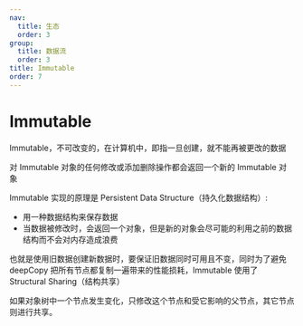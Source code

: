 ```yaml
---
nav:
  title: 生态
  order: 3
group:
  title: 数据流
  order: 3
title: Immutable
order: 7
---
```


# Immutable

Immutable，不可改变的，在计算机中，即指一旦创建，就不能再被更改的数据

对 Immutable 对象的任何修改或添加删除操作都会返回一个新的 Immutable 对象

Immutable 实现的原理是 Persistent Data Structure（持久化数据结构）:

- 用一种数据结构来保存数据
- 当数据被修改时，会返回一个对象，但是新的对象会尽可能的利用之前的数据结构而不会对内存造成浪费

也就是使用旧数据创建新数据时，要保证旧数据同时可用且不变，同时为了避免 deepCopy 把所有节点都复制一遍带来的性能损耗，Immutable 使用了 Structural Sharing（结构共享）

如果对象树中一个节点发生变化，只修改这个节点和受它影响的父节点，其它节点则进行共享。

